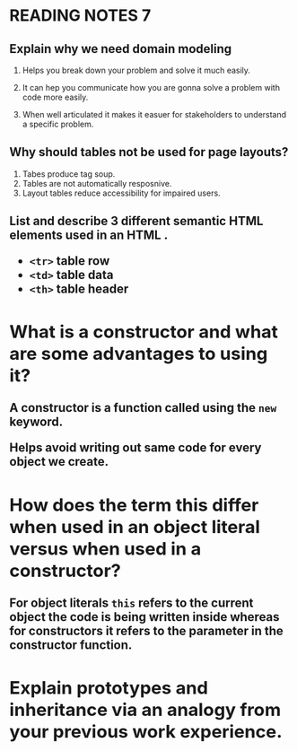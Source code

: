 # READING NOTES 7

## Explain why we need domain modeling

1. Helps you break down your problem and solve it much easily.

2. It can hep you communicate how you are gonna solve a problem with code more easily.

3. When well articulated it makes it easuer for stakeholders to understand a specific problem.

## Why should tables not be used for page layouts?

1. Tabes produce tag soup.
2. Tables are not automatically resposnive.
3. Layout tables reduce accessibility for impaired users.

## List and describe 3 different semantic HTML elements used in an HTML <table>.

* `<tr>` table row
* `<td>` table data
* `<th>` table header

## What is a constructor and what are some advantages to using it?

A constructor is a function  called using the `new` keyword.

Helps avoid writing out same code for every object we create.

## How does the term this differ when used in an object literal versus when used in a constructor?

For object literals `this` refers to the current object the code is being written inside whereas for constructors it refers to the parameter in the constructor function.

## Explain prototypes and inheritance via an analogy from your previous work experience.
